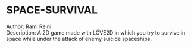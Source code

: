 # SPACE-SURVIVAL
Author: Rami Reini
<br />
Description: A 2D game made with LÖVE2D in which you try to survive in space while under the attack of enemy suicide spaceships.
